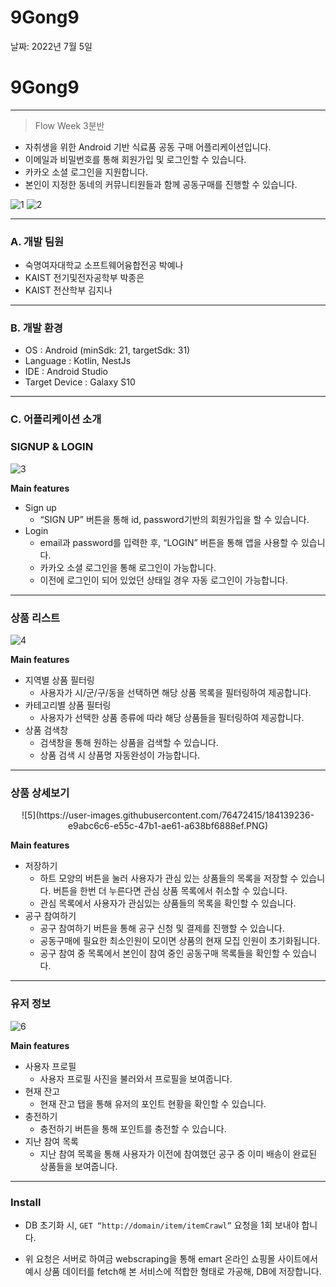 # 9Gong9

날짜: 2022년 7월 5일

# 9Gong9

---

> Flow Week 3분반
> 
- 자취생을 위한 Android 기반 식료품 공동 구매 어플리케이션입니다.
- 이메일과 비밀번호를 통해 회원가입 및 로그인할 수 있습니다.
- 카카오 소셜 로그인을 지원합니다.
- 본인이 지정한 동네의 커뮤니티원들과 함께 공동구매를 진행할 수 있습니다.

![1](https://user-images.githubusercontent.com/76472415/184139044-0334dc95-cd45-4bbf-b1ee-b5c7226b2ba0.PNG)
![2](https://user-images.githubusercontent.com/76472415/184139082-b378968f-6640-49fd-86ba-099603f093d3.PNG)

    
---

### A. 개발 팀원

- 숙명여자대학교 소프트웨어융합전공 박예나
- KAIST 전기및전자공학부 박종은
- KAIST 전산학부 김지나

---

### B. 개발 환경

- OS : Android (minSdk: 21, targetSdk: 31)
- Language : Kotlin, NestJs
- IDE : Android Studio
- Target Device : Galaxy S10

---

### C. 어플리케이션 소개

### SIGNUP & LOGIN

![3](https://user-images.githubusercontent.com/76472415/184139124-cbc4609e-f66a-48c5-b039-8aa822b52315.PNG)

    
**Main features**

- Sign up
    - “SIGN UP” 버튼을 통해 id, password기반의 회원가입을 할 수 있습니다.
- Login
    - email과 password를 입력한 후, “LOGIN” 버튼을 통해 앱을 사용할 수 있습니다.
    - 카카오 소셜 로그인을 통해 로그인이 가능합니다.
    - 이전에 로그인이 되어 있었던 상태일 경우 자동 
로그인이 가능합니다.

---

### 상품 리스트

![4](https://user-images.githubusercontent.com/76472415/184139183-eeb65784-5125-4c7a-89cc-2724f827451b.PNG)

**Main features**

- 지역별 상품 필터링
    - 사용자가 시/군/구/동을 선택하면 해당 상품 목록을 필터링하여 제공합니다.
- 카테고리별 상품 필터링
    - 사용자가 선택한 상품 종류에 따라 해당 상품들을 필터링하여 제공합니다.
- 상품 검색창
    - 검색창을 통해 원하는 상품을 검색할 수 있습니다.
    - 상품 검색 시 상품명 자동완성이 가능합니다.

---

### 상품 상세보기
<center>
![5](https://user-images.githubusercontent.com/76472415/184139236-e9abc6c6-e55c-47b1-ae61-a638bf6888ef.PNG)
</center>
    
**Main features**

- 저장하기
    - 하트 모양의 버튼을 눌러 사용자가 관심 있는 상품들의 목록을 저장할 수 있습니다. 버튼을 한번 더 누른다면 관심 상품 목록에서 취소할 수 있습니다.
    - 관심 목록에서 사용자가 관심있는 상품들의 목록을 확인할 수 있습니다.
- 공구 참여하기
    - 공구 참여하기 버튼을 통해 공구 신청 및 결제를 진행할 수 있습니다.
    - 공동구매에 필요한 최소인원이 모이면 상품의 현재 모집 인원이 초기화됩니다.
    - 공구 참여 중 목록에서 본인이 참여 중인 공동구매 목록들을 확인할 수 있습니다.

---

### 유저 정보

![6](https://user-images.githubusercontent.com/76472415/184139259-64778529-42e6-4441-91fe-7f8ede65fc78.PNG)
    
**Main features**

- 사용자 프로필
    - 사용자 프로필 사진을 불러와서 프로필을 보여줍니다.
- 현재 잔고
    - 현재 잔고 탭을 통해 유저의 포인트 현황을 확인할 수 있습니다.
- 충전하기
    - 충전하기 버튼을 통해 포인트를 충전할 수 있습니다.
- 지난 참여 목록
    - 지난 참여 목록을 통해 사용자가 이전에 참여했던 공구 중 이미 배송이 완료된 상품들을 보여줍니다.

---

### Install

- DB 초기화 시, ```GET “http://domain/item/itemCrawl”``` 요청을 1회 보내야 합니다.

- 위 요청은 서버로 하여금 webscraping을 통해 emart 온라인 쇼핑몰 사이트에서 예시 상품 데이터를 fetch해 본 서비스에 적합한 형태로 가공해, DB에 저장합니다.
